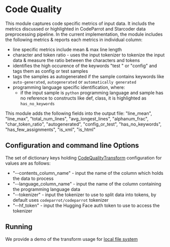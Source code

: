 # Code Quality 

This module captures code specific metrics of input data.  It includs the metrics discussed or highlighted in CodeParrot and Starcoder data preprocessing pipeline. In the current implementation, the module includes the following metrics & reports each metrics in individual column:

* line specific metrics include mean & max line length
* character and token ratio - uses the input tokenizer to tokenize the input data & measure the ratio between the characters and tokens
* identifies the high occurence of the keywords "test " or "config" and tags them as config or test samples
* tags the samples as autogenerated if the sample contains keywords like `auto-generated`, `autogenerated` or `automatically generated`
* programming language specific identification, where:
    * if the input sample is `python` programming language and sample has no reference to constructs like def, class, it is highlighted as `has_no_keywords` 

This module adds the following fields into the output file:
        "line_mean",
        "line_max",
        "total_num_lines",
        "avg_longest_lines",
        "alphanum_frac",
        "char_token_ratio",
        "autogenerated",
        "config_or_test",
        "has_no_keywords",
        "has_few_assignments",
        "is_xml",
        "is_html"

## Configuration and command line Options

The set of dictionary keys holding [CodeQualityTransform](src/cq_transform.py) configuration for values are as follows:

* "--contents_column_name" - input the name of the column which holds the data to process
* "--language_column_name" - input the name of the column containing the programming language data
* "--tokenizer" - input the tokenizer to use to split data into tokens, by default uses `codeparrot/codeparrot` tokenizer
* "--hf_token" - input the Hugging Face auth token to use to access the tokenizer

## Running

We provide a demo of the transform usage for [local file system](src/cq_local.py)

